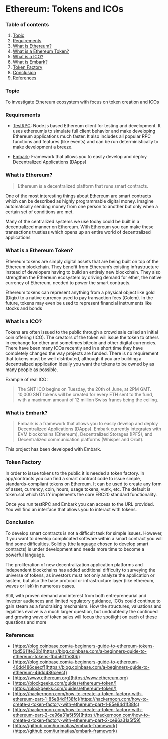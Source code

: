 # Ethereum: Tokens and ICOs

### Table of contents
1. [Topic](#topic)
2. [Requirements](#requirements)
3. [What is Ethereum?](#what_is_ethereum)
4. [What is a Ethereum Token?](#what_is_ethereum_token)
5. [What is a ICO?](#what_is_ico)
6. [What is Embark?](#what_is_embark)
7. [Token Factory](#token_factory)
8. [Conclusion](#conclusion)
9. [References](#references)

### Topic <a name="topic"></a>

To investigate Ethereum ecosystem with focus on token creation and ICOs

### Requirements <a name="requirements"></a>

* [TestRPC](https://github.com/ethereumjs/testrpc): Node.js based Ethereum client for testing and development. It uses ethereumjs to simulate full client behavior and make developing Ethereum applications much faster. It also includes all popular RPC functions and features (like events) and can be run deterministically to make development a breeze.

* [Embark](https://github.com/iurimatias/embark-framework): Framework that allows you to easily develop and deploy Decentralized Applications (DApps)

### What is Ethereum? <a name="what_is_ethereum"></a>

>Ethereum is a decentralized platform that runs smart contracts.

One of the most interesting things about Ethereum are smart contracts which can be described as highly programmable digital money. Imagine automatically sending money from one person to another but only when a certain set of conditions are met.

Many of the centralized systems we use today could be built in a decentralized manner on Ethereum. With Ethereum you can make these transactions trustless which opens up an entire world of decentralized applications

### What is a Ethereum Token? <a name="what_is_ethereum_token"></a>

Ethereum tokens are simply digital assets that are being built on top of the Ethereum blockchain. They benefit from Ethereum’s existing infrastructure instead of developers having to build an entirely new blockchain. They also strengthen the Ethereum ecosystem by driving demand for ether, the native currency of Ethereum, needed to power the smart contracts.

Ethereum tokens can represent anything from a physical object like gold (Digix) to a native currency used to pay transaction fees (Golem). In the future, tokens may even be used to represent financial instruments like stocks and bonds

### What is a ICO? <a name="what_is_ico"></a>

Tokens are often issued to the public through a crowd sale called an initial coin offering (ICO). The creators of the token will issue the token to others in exchange for ether and sometimes bitcoin and other digital currencies. There have been many ICOs recently and in a short time they have completely changed the way projects are funded. There is no requirement that tokens must be well distributed, although if you are building a decentralized application ideally you want the tokens to be owned by as many people as possible.

Example of real ICO:
>The SNT ICO begins on Tuesday, the 20th of June, at 2PM GMT. 10,000 SNT tokens will be created for every ETH sent to the fund, with a maximum amount of 12 million Swiss francs being the ceiling.

### What is Embark? <a name="what_is_embark"></a>

>Embark is a framework that allows you to easily develop and deploy Decentralized Applications (DApps). Embark currently integrates with EVM blockchains (Ethereum), Decentralized Storages (IPFS), and Decentralized communication platforms (Whisper and Orbit).

This project has been developed with Embark.

### Token Factory <a name="token_factory"></a>

In order to issue tokens to the public it is needed a token factory. In app/contracts you can find a smart contract code to issue simple, standards-compliant tokens on Ethereum. It can be used to create any form of asset, currency, coin, hours, usage tokens, vunk, etc. The default is token.sol which ONLY implements the core ERC20 standard functionality.

Once you run testRPC and Embark you can access to the URL provided. You will find an interface that allows you to interact with tokens.

### Conclusion <a name="conclusion"></a>

To develop smart contracts is not a difficult task for simple issues. However, if you want to develop complicated software within a smart contract you will find some difficulties. Solidity (the language chosen to develop smart contracts) is under development and needs more time to become a powerful language.

The proliferation of new decentralization application platforms and independent blockchains has added additional difficulty to surveying the universe of tokens, as investors must not only analyze the application or system, but also the base protocol or infrastructure layer (like ethereum, waves or lisk) in numerous cases.

Still, with proven demand and interest from both entrepreneurial and investor audiences and limited regulatory guidance, ICOs could continue to gain steam as a fundraising mechanism. How the structures, valuations and legalities evolve is a much larger question, but undoubtedly the continued and growing wave of token sales will focus the spotlight on each of these questions and more

### References <a name="references"></a>
* [https://blog.coinbase.com/a-beginners-guide-to-ethereum-tokens-fbd5611fe30b](https://blog.coinbase.com/a-beginners-guide-to-ethereum-tokens-fbd5611fe30b)
* [https://blog.coinbase.com/a-beginners-guide-to-ethereum-46dd486ceecf](https://blog.coinbase.com/a-beginners-guide-to-ethereum-46dd486ceecf)
* [https://www.ethereum.org](https://www.ethereum.org)
* [https://blockgeeks.com/guides/ethereum-token/](https://blockgeeks.com/guides/ethereum-token/)
* [https://hackernoon.com/how-to-create-a-token-factory-with-ethereum-part-1-85e84d1f38fc](https://hackernoon.com/how-to-create-a-token-factory-with-ethereum-part-1-85e84d1f38fc)
* [https://hackernoon.com/how-to-create-a-token-factory-with-ethereum-part-2-ce96a31a5f59](https://hackernoon.com/how-to-create-a-token-factory-with-ethereum-part-2-ce96a31a5f59)
* [https://github.com/iurimatias/embark-framework](https://github.com/iurimatias/embark-framework)
